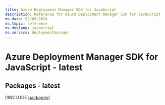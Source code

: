 ```yaml
---
title: Azure Deployment Manager SDK for JavaScript
description: Reference for Azure Deployment Manager SDK for JavaScript
ms.date: 02/09/2024
ms.topic: reference
ms.devlang: javascript
ms.service: deploymentmanager
---
```

# Azure Deployment Manager SDK for JavaScript - latest
## Packages - latest
[!INCLUDE [packages](deployment-manager-index.md)]